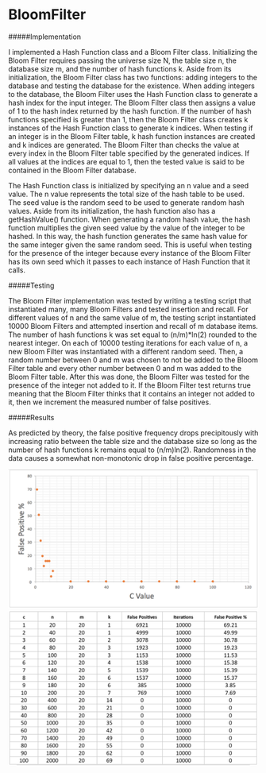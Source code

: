 # BloomFilter

#####Implementation

I implemented a Hash Function class and a Bloom Filter class. Initializing the Bloom Filter requires passing the universe size N, the table size n, the database size m, and the number of hash functions k. Aside from its initialization, the Bloom Filter class has two functions: adding integers to the database and testing the database for the existence. When adding integers to the database, the Bloom Filter uses the Hash Function class to generate a hash index for the input integer. The Bloom Filter class then assigns a value of 1 to the hash index returned by the hash function. If the number of hash functions specified is greater than 1, then the Bloom Filter class creates k instances of the Hash Function class to generate k indices. When testing if an integer is in the Bloom Filter table, k hash function instances are created and k indices are generated. The Bloom Filter than checks the value at every index in the Bloom Filter table specified by the generated indices. If all values at the indices are equal to 1, then the tested value is said to be contained in the Bloom Filter database.

The Hash Function class is initialized by specifying an n value and a seed value. The n value represents the total size of the hash table to be used. The seed value is the random seed to be used to generate random hash values. Aside from its initialization, the hash function also has a getHashValue() function. When generating a random hash value, the hash function multiplies the given seed value by the value of the integer to be hashed. In this way, the hash function generates the same hash value for the same integer given the same random seed. This is useful when testing for the presence of the integer because every instance of the Bloom Filter has its own seed which it passes to each instance of Hash Function that it calls. 

#####Testing

The Bloom Filter implementation was tested by writing a testing script that instantiated many, many Bloom Filters and tested insertion and recall. For different values of n and the same value of m, the testing script instantiated 10000 Bloom Filters and attempted insertion and recall of m database items. The number of hash functions k was set equal to (n/m)*ln(2) rounded to the nearest integer. On each of 10000 testing iterations for each value of n, a new Bloom Filter was instantiated with a different random seed. Then, a random number between 0 and m was chosen to not be added to the Bloom Filter table and every other number between 0 and m was added to the Bloom Filter table. After this was done, the Bloom Filter was tested for the presence of the integer not added to it. If the Bloom Filter test returns true meaning that the Bloom Filter thinks that it contains an integer not added to it, then we increment the measured number of false positives. 

#####Results

As predicted by theory, the false positive frequency drops precipitously with increasing ratio between the table size and the database size so long as the number of hash functions k remains equal to (n/m)ln(2). Randomness in the data causes a somewhat non-monotonic drop in false positive percentage.

![Image Results Chart](https://github.com/alexhagiopol/BloomFilter/blob/master/results_chart.png)
![Image Results Chart](https://github.com/alexhagiopol/BloomFilter/blob/master/results_table.png)
